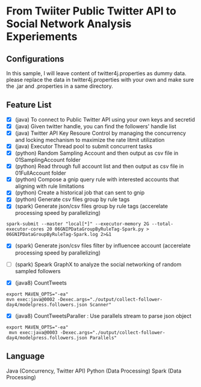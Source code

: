 # From Twiiter Public Twitter API to Social Network Analysis Experiements

 
##   Configurations
In this sample, I will leave content of twitter4j.properties as dummy data. please replace the data in twitter4j.properties with your own and make sure the .jar and .properties in a same directory.

##  Feature List

- [x] (java) To connect to Public Twitter API using your own keys and secretid
- [x] (java) Given twitter handle, you can find the followers' handle list
- [x] (java) Twitter API Key Resoure Control by managing the concurrency and locking mechanism to maximize the rate litmit utilization
- [x] (java) Executor Thread pool to submit concurrent tasks
- [x] (python) Random Sampling Account and then output as csv file in 01SamplingAccount folder
- [x] (python) Read through full account list and then output as csv file in 01FullAccount folder
- [x] (python) Compose a gnip query rule with interested accounts that aligning with rule limitations
- [x] (python) Create a historical job that can sent to gnip
- [x] (python) Generate csv files group by rule tags 
- [x] (spark) Generate json/csv files group by rule tags (accerelate processing speed by parallelizing)
```
spark-submit --master "local[*]" --executor-memory 2G --total-executor-cores 20 06GNIPDataGroupByRuleTag-Spark.py > 06GNIPDataGroupByRuleTag-Spark.log 2>&1 
```
- [x] (spark) Generate json/csv files filter by influencee account (accerelate processing speed by parallelizing)
- [ ] (spark) Speark GraphX to analyze the social networking of random sampled followers

- [x] (java8) CountTweets
```
export MAVEN_OPTS="-ea"
mvn exec:java@0002 -Dexec.args="./output/collect-follower-day4/modelpress.followers.json Scanner"
```

- [x] (java8) CountTweetsParaller : Use parallels stream to parse json object 
```
export MAVEN_OPTS="-ea"
 mvn exec:java@0003 -Dexec.args="./output/collect-follower-day4/modelpress.followers.json Parallels"
```

## Language 

Java (Concurrency, Twitter API)
Python (Data Processing)
Spark (Data Processing)
